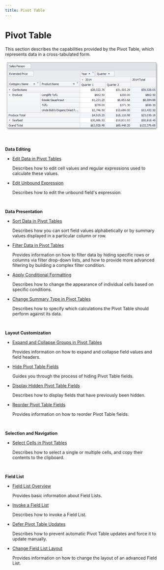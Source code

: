 ```yaml
---
title: Pivot Table
---
```

# Pivot Table
This section describes the capabilities provided by the Pivot Table, which represents data in a cross-tabulated form.

![EndUser_Win_PivotGrid](../images/Img9062.png)

&nbsp;

**Data Editing**
* [Edit Data in Pivot Tables](../../interface-elements-for-desktop/articles/pivot-table/data-editing/edit-data-in-pivot-tables.md)
	
	Describes how to edit cell values and regular expressions used to calculate these values.
* [Edit Unbound Expression](../../interface-elements-for-desktop/articles/pivot-table/data-editing/edit-unbound-expression.md)
	
	Describes how to edit the unbound field's expression.

&nbsp;

**Data Presentation**
* [Sort Data in Pivot Tables](../../interface-elements-for-desktop/articles/pivot-table/data-presentation/sort-data-in-pivot-tables.md)
	
	Describes how you can sort field values alphabetically or by summary values displayed in a particular column or row.
* [Filter Data in Pivot Tables](../../interface-elements-for-desktop/articles/pivot-table/data-presentation/filter-data-in-pivot-tables.md)
	
	Provides information on how to filter data by hiding specific rows or columns via filter drop-down lists, and how to provide more advanced filtering by building a complex filter condition.
* [Apply Conditional Formatting](../../interface-elements-for-desktop/articles/pivot-table/data-presentation/apply-conditional-formatting.md)
	
	Describes how to change the appearance of individual cells based on specific conditions.
* [Change Summary Type in Pivot Tables](../../interface-elements-for-desktop/articles/pivot-table/data-presentation/change-summary-type-in-pivot-tables.md)
	
	Describes how to specify which calculations the Pivot Table should perform against its data.

&nbsp;

**Layout Customization**
* [Expand and Collapse Groups in Pivot Tables](../../interface-elements-for-desktop/articles/pivot-table/layout-customization/expand-and-collapse-groups-in-pivot-tables.md)
	
	Provides information on how to expand and collapse field values and field headers.
* [Hide Pivot Table Fields](../../interface-elements-for-desktop/articles/pivot-table/layout-customization/hide-pivot-table-fields.md)
	
	Guides you through the process of hiding Pivot Table fields.
* [Display Hidden Pivot Table Fields](../../interface-elements-for-desktop/articles/pivot-table/layout-customization/display-hidden-pivot-table-fields.md)
	
	Describes how to display fields that have previously been hidden.
* [Reorder Pivot Table Fields](../../interface-elements-for-desktop/articles/pivot-table/layout-customization/reorder-pivot-table-fields.md)
	
	Provides information on how to reorder Pivot Table fields.

&nbsp;

**Selection and Navigation**
* [Select Cells in Pivot Tables](../../interface-elements-for-desktop/articles/pivot-table/select-cells-in-pivot-tables.md)
	
	Describes how to select a single or multiple cells, and copy their contents to the clipboard.

&nbsp;

**Field List**
* [Field List Overview](../../interface-elements-for-desktop/articles/pivot-table/field-list-overview.md)
	
	Provides basic information about Field Lists.
* [Invoke a Field List](../../interface-elements-for-desktop/articles/pivot-table/field-list/invoke-a-field-list.md)
	
	Describes how to invoke a Field List.
* [Defer Pivot Table Updates](../../interface-elements-for-desktop/articles/pivot-table/field-list/defer-pivot-table-updates.md)
	
	Describes how to prevent automatic Pivot Table updates and force it to update manually.
* [Change Field List Layout](../../interface-elements-for-desktop/articles/pivot-table/field-list/change-field-list-layout.md)
	
	Provides information on how to change the layout of an advanced Field List.